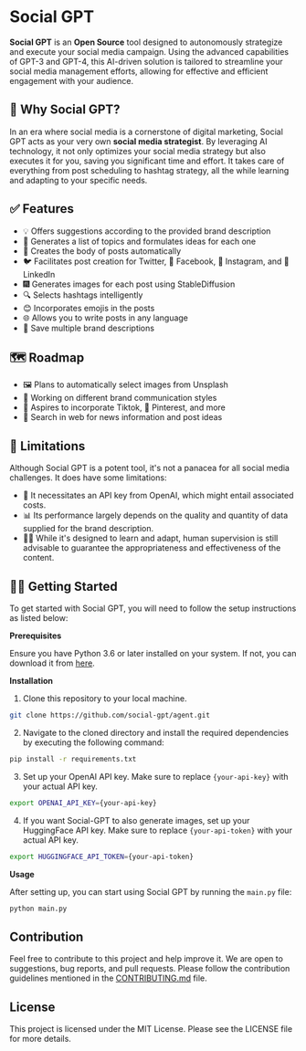 # Social GPT

**Social GPT** is an **Open Source** tool designed to autonomously strategize and execute your social media campaign. Using the advanced capabilities of GPT-3 and GPT-4, this AI-driven solution is tailored to streamline your social media management efforts, allowing for effective and efficient engagement with your audience.

## 🤖 Why Social GPT?

In an era where social media is a cornerstone of digital marketing, Social GPT acts as your very own **social media strategist**. By leveraging AI technology, it not only optimizes your social media strategy but also executes it for you, saving you significant time and effort. It takes care of everything from post scheduling to hashtag strategy, all the while learning and adapting to your specific needs.

## ✅ Features

- 💡 Offers suggestions according to the provided brand description
- 📝 Generates a list of topics and formulates ideas for each one
- 🤖 Creates the body of posts automatically
- 🐦 Facilitates post creation for Twitter, 📘 Facebook, 📸 Instagram, and 💼 LinkedIn
- 🎆 Generates images for each post using StableDiffusion
- 🔍 Selects hashtags intelligently
- 😊 Incorporates emojis in the posts
- 🌐 Allows you to write posts in any language
- 💾 Save multiple brand descriptions

## 🗺️ Roadmap
- 🖼️ Plans to automatically select images from Unsplash
- 📣 Working on different brand communication styles
- 🕺 Aspires to incorporate Tiktok, 📌 Pinterest, and more
- 🛜 Search in web for news information and post ideas


## 🛑 Limitations

Although Social GPT is a potent tool, it's not a panacea for all social media challenges. It does have some limitations:

- 🔑 It necessitates an API key from OpenAI, which might entail associated costs.
- 📊 Its performance largely depends on the quality and quantity of data supplied for the brand description.
- 🧑‍💻 While it's designed to learn and adapt, human supervision is still advisable to guarantee the appropriateness and effectiveness of the content.

## 🙌🏼 Getting Started

To get started with Social GPT, you will need to follow the setup instructions as listed below:

**Prerequisites**

Ensure you have Python 3.6 or later installed on your system. If not, you can download it from [here](https://www.python.org/downloads/).

**Installation**

1. Clone this repository to your local machine.

```bash
git clone https://github.com/social-gpt/agent.git
```

2. Navigate to the cloned directory and install the required dependencies by executing the following command:

```bash
pip install -r requirements.txt
```

3. Set up your OpenAI API key. Make sure to replace `{your-api-key}` with your actual API key.

```bash
export OPENAI_API_KEY={your-api-key}
```

4. If you want Social-GPT to also generate images, set up your HuggingFace API key. Make sure to replace `{your-api-token}` with your actual API key.

```bash
export HUGGINGFACE_API_TOKEN={your-api-token}
```

**Usage**

After setting up, you can start using Social GPT by running the `main.py` file:

```bash
python main.py
```

## Contribution

Feel free to contribute to this project and help improve it. We are open to suggestions, bug reports, and pull requests. Please follow the contribution guidelines mentioned in the [CONTRIBUTING.md](https://githum.com/social-gpt/agent/CONTRIBUTING.md) file.

## License

This project is licensed under the MIT License. Please see the LICENSE file for more details.